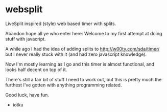 websplit
========

LiveSplit inspired (style) web based timer with splits.

Abandon hope all ye who enter here: Welcome to my first attempt at doing stuff with javacript.

A while ago I had the idea of adding splits to http://w00ty.com/sda/timer/ but I never really stuck with it (and had zero javascript knowledge).

Now I'm mostly learning as I go and this timer is almost functional, and looks half decent on top of it.

There's still a fair bit of stuff I need to work out, but this is pretty much the furthest I've gotten with anything programming related.

Good luck, have fun.
- iotku
